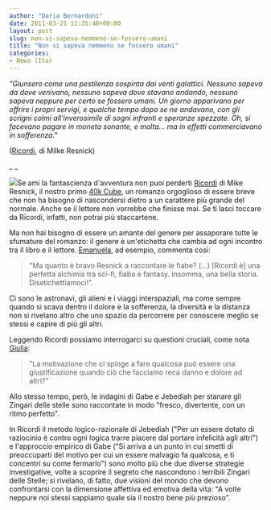 ```yaml
---
author: "Daria Bernardoni"
date: 2011-03-21 11:35:48+00:00
layout: post
slug: non-si-sapeva-nemmeno-se-fossero-umani
title: "Non si sapeva nemmeno se fossero umani"
categories:
- News (Ita)
---
```


_"Giunsero come una pestilenza sospinta dai venti galattici.
Nessuno sapeva da dove venivano, nessuno sapeva dove stavano andando, nessuno sapeva neppure per certo se fossero umani. Un giorno apparivano per offrire i propri servigi, e qualche tempo dopo se ne andavano, con gli scrigni colmi all’inverosimile di sogni infranti e speranze spezzate. Oh, si facevano pagare in moneta sonante, e molta... ma in effetti commerciavano in sofferenza."_




([Ricordi](http://www.bookrepublic.it/book/9788865860533-ricordi/), di Milke Resnick)




_
_


[![](http://www.40kbooks.com/wp-content/uploads/ricordi-resnick_I_okcube-c-208x300.jpg)](http://www.bookrepublic.it/book/9788865860533-ricordi/)Se ami la fantascienza d'avventura non puoi perderti [Ricordi](http://www.bookrepublic.it/book/9788865860533-ricordi/) di Mike Resnick, il nostro primo [40k Cube](http://www.40kbooks.com/?p=6880), un romanzo orgoglioso di essere breve che non ha bisogno di nascondersi dietro a un carattere più grande del normale. Anche se il lettore non vorrebbe che finisse mai. Se ti lasci toccare da Ricordi, infatti, non potrai più staccartene.

Ma non hai bisogno di essere un amante del genere per assaporare tutte le sfumature del romanzo: il genere è un'etichetta che cambia ad ogni incontro tra il libro e il lettore. [Emanuela](http://www.goodreads.com/review/show/154914432), ad esempio, commenta così:


> "Ma quanto è bravo Resnick a raccontare le fiabe? (...) [Ricordi è] una perfetta alchimia tra sci-fi, fiaba e fantasy. Insomma, una bella storia. Disetichettiamoci!".


Ci sono le astronavi, gli alieni e i viaggi interspaziali, ma come sempre quando si scava dentro il dolore e la sofferenza, la diversità e la distanza non si rivelano altro che uno spazio da percorrere per conoscere meglio se stessi e capire di più gli altri.

Leggendo Ricordi possiamo interrogarci su questioni cruciali, come nota [Giulia](http://www.goodreads.com/review/show/154917702):


> "La motivazione che ci spinge a fare qualcosa può essere una giustificazione quando ciò che facciamo reca danno e dolore ad altri?"


Allo stesso tempo, però, le indagini di Gabe e Jebediah per stanare gli Zingari delle stelle sono raccontate in modo "fresco, divertente, con un ritmo perfetto".

In Ricordi il metodo logico-razionale di Jebediah ("Per un essere dotato di raziocinio è contro ogni logica trarre piacere dal portare infelicità agli altri") e l'approccio empirico di Gabe ("Si arriva a un punto in cui smetti di preoccuparti del motivo per cui un essere malvagio fa qualcosa, e ti concentri su come fermarlo") sono molto più che due diverse strategie investigative, volte a scoprire il segreto che nascondono i terribili Zingari delle Stelle; si rivelano, di fatto, due visioni del mondo che devono confrontarsi con la dimensione affettiva ed emotiva della vita: "A volte neppure noi stessi sappiamo quale sia il nostro bene più prezioso".
